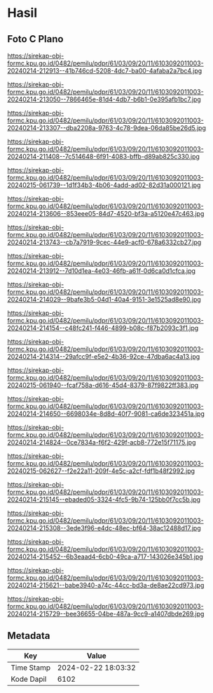 # Hasil

## Foto C Plano

https://sirekap-obj-formc.kpu.go.id/0482/pemilu/pdpr/61/03/09/20/11/6103092011003-20240214-212913--41b746cd-5208-4dc7-ba00-4afaba2a7bc4.jpg

https://sirekap-obj-formc.kpu.go.id/0482/pemilu/pdpr/61/03/09/20/11/6103092011003-20240214-213050--7866465e-81d4-4db7-b6b1-0e395afb1bc7.jpg

https://sirekap-obj-formc.kpu.go.id/0482/pemilu/pdpr/61/03/09/20/11/6103092011003-20240214-213307--dba2208a-9763-4c78-9dea-06da85be26d5.jpg

https://sirekap-obj-formc.kpu.go.id/0482/pemilu/pdpr/61/03/09/20/11/6103092011003-20240214-211408--7c514648-6f91-4083-bffb-d89ab825c330.jpg

https://sirekap-obj-formc.kpu.go.id/0482/pemilu/pdpr/61/03/09/20/11/6103092011003-20240215-061739--1d1f34b3-4b06-4add-ad02-82d31a000121.jpg

https://sirekap-obj-formc.kpu.go.id/0482/pemilu/pdpr/61/03/09/20/11/6103092011003-20240214-213606--853eee05-84d7-4520-bf3a-a5120e47c463.jpg

https://sirekap-obj-formc.kpu.go.id/0482/pemilu/pdpr/61/03/09/20/11/6103092011003-20240214-213743--cb7a7919-9cec-44e9-acf0-678a6332cb27.jpg

https://sirekap-obj-formc.kpu.go.id/0482/pemilu/pdpr/61/03/09/20/11/6103092011003-20240214-213912--7d10d1ea-4e03-46fb-a61f-0d6ca0d1cfca.jpg

https://sirekap-obj-formc.kpu.go.id/0482/pemilu/pdpr/61/03/09/20/11/6103092011003-20240214-214029--9bafe3b5-04d1-40a4-9151-3e1525ad8e90.jpg

https://sirekap-obj-formc.kpu.go.id/0482/pemilu/pdpr/61/03/09/20/11/6103092011003-20240214-214154--c48fc241-f446-4899-b08c-f87b2093c3f1.jpg

https://sirekap-obj-formc.kpu.go.id/0482/pemilu/pdpr/61/03/09/20/11/6103092011003-20240214-214314--29afcc9f-e5e2-4b36-92ce-47dba6ac4a13.jpg

https://sirekap-obj-formc.kpu.go.id/0482/pemilu/pdpr/61/03/09/20/11/6103092011003-20240215-061940--fcaf758a-d616-45d4-8379-87f9822ff383.jpg

https://sirekap-obj-formc.kpu.go.id/0482/pemilu/pdpr/61/03/09/20/11/6103092011003-20240214-214650--6698034e-8d8d-40f7-9081-ca6de323451a.jpg

https://sirekap-obj-formc.kpu.go.id/0482/pemilu/pdpr/61/03/09/20/11/6103092011003-20240214-214824--0ce7834a-f6f2-429f-acb8-772e15f71175.jpg

https://sirekap-obj-formc.kpu.go.id/0482/pemilu/pdpr/61/03/09/20/11/6103092011003-20240215-062627--f2e22a11-209f-4e5c-a2cf-fdf1b48f2992.jpg

https://sirekap-obj-formc.kpu.go.id/0482/pemilu/pdpr/61/03/09/20/11/6103092011003-20240214-215145--ebaded05-3324-4fc5-9b74-125bb0f7cc5b.jpg

https://sirekap-obj-formc.kpu.go.id/0482/pemilu/pdpr/61/03/09/20/11/6103092011003-20240214-215308--3ede3f96-e4dc-48ec-bf64-38ac12488d17.jpg

https://sirekap-obj-formc.kpu.go.id/0482/pemilu/pdpr/61/03/09/20/11/6103092011003-20240214-215452--6b3eaad4-6cb0-49ca-a717-143026e345b1.jpg

https://sirekap-obj-formc.kpu.go.id/0482/pemilu/pdpr/61/03/09/20/11/6103092011003-20240214-215621--babe3940-a74c-44cc-bd3a-de8ae22cd973.jpg

https://sirekap-obj-formc.kpu.go.id/0482/pemilu/pdpr/61/03/09/20/11/6103092011003-20240214-215729--bee36655-04be-487a-9cc9-a1407dbde269.jpg


## Metadata

| Key        | Value               |
| ---------- | ------------------- |
| Time Stamp | 2024-02-22 18:03:32 |
| Kode Dapil | 6102                |




